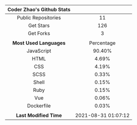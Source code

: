 | **Coder Zhao's Github Stats** | |
|:-:|:-:|
| Public Repositories | 11 |
| Get Stars | 126 |
| Get Forks | 3 |
| | |
| **Most Used Languages** | Percentage |
| JavaScript | 90.40% |
| HTML | 4.69% |
| CSS | 4.19% |
| SCSS | 0.33% |
| Shell | 0.15% |
| Ruby | 0.15% |
| Vue | 0.06% |
| Dockerfile | 0.03% |
| | |
| **Last Modified Time** | 2021-08-31 01:07:12 |